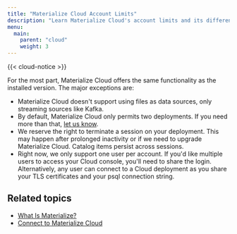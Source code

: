 ```yaml
---
title: "Materialize Cloud Account Limits"
description: "Learn Materialize Cloud's account limits and its differences from the installed version."
menu:
  main:
    parent: "cloud"
    weight: 3
---
```


{{< cloud-notice >}}

For the most part, Materialize Cloud offers the same functionality as the installed version. The major exceptions are:

* Materialize Cloud doesn't support using files as data sources, only streaming sources like Kafka.
* By default, Materialize Cloud only permits two deployments. If you need more than that, [let us know](../support).
* We reserve the right to terminate a session on your deployment. This may happen after prolonged inactivity or if we need to upgrade Materialize Cloud. Catalog items persist across sessions.
* Right now, we only support one user per account. If you'd like multiple users to access your Cloud console, you'll need to share the login. Alternatively, any user can connect to a Cloud deployment as you share your TLS certificates and your psql connection string.

## Related topics

* [What Is Materialize?](../overview/what-is-materialize-cloud)
* [Connect to Materialize Cloud](../connect-to-materialize-cloud)
